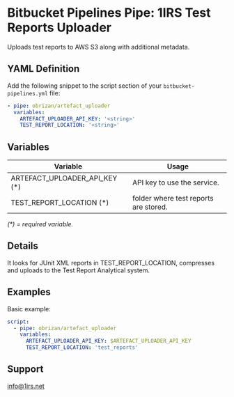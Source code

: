 # Bitbucket Pipelines Pipe:  1IRS Test Reports Uploader

Uploads test reports to AWS S3 along with additional metadata.

## YAML Definition

Add the following snippet to the script section of your `bitbucket-pipelines.yml` file:

```yaml
- pipe: obrizan/artefact_uploader
  variables:
    ARTEFACT_UPLOADER_API_KEY: '<string>'
    TEST_REPORT_LOCATION: '<string>'
```

## Variables

| Variable                      | Usage                                 |
|-------------------------------|---------------------------------------|
| ARTEFACT_UPLOADER_API_KEY (*) | API key to use the service.           |
| TEST_REPORT_LOCATION (*)      | folder where test reports are stored. |

_(*) = required variable._

## Details

It looks for JUnit XML reports in TEST_REPORT_LOCATION, compresses and uploads to the 
Test Report Analytical system.

## Examples

Basic example:
    
```yaml
script:
  - pipe: obrizan/artefact_uploader
    variables:
      ARTEFACT_UPLOADER_API_KEY: $ARTEFACT_UPLOADER_API_KEY
      TEST_REPORT_LOCATION: 'test_reports'
```

## Support

info@1irs.net

